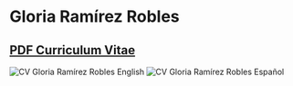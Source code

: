 # Gloria Ramírez Robles

## [PDF Curriculum Vitae](https://drive.google.com/file/d/16Nc50nZVEi84pvztL7KYZ5yWU4oN-4gC/view)


![CV Gloria Ramírez Robles English](https://i.ibb.co/F811Pdd/CV-Gloria-Ram-rez-english-3.jpg)
![CV Gloria Ramírez Robles Español](https://i.ibb.co/KF00V1X/CV-Gloria-Ram-rez-8a-iteraci-n.jpg)